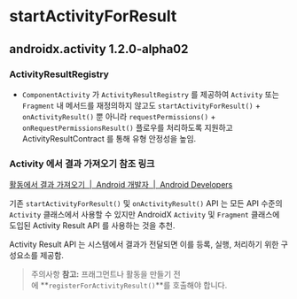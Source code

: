 # startActivityForResult

## androidx.activity 1.2.0-alpha02

### ActivityResultRegistry

- `ComponentActivity` 가 `ActivityResultRegistry` 를 제공하여 `Activity` 또는 `Fragment` 내 메서드를 재정의하지 않고도 `startActivityForResult()` + `onActivityResult()` 뿐 아니라 `requestPermissions()` + `onRequestPermissionsResult()` 플로우를 처리하도록 지원하고 ActivityResultContract 를 통해 유형 안정성을 높임.

### Activity 에서 결과 가져오기 참조 링크

[활동에서 결과 가져오기  |  Android 개발자  |  Android Developers](https://developer.android.com/training/basics/intents/result?authuser=1&hl=ko)

기존 `startActivityForResult()` 및 `onActivityResult()` API 는 모든 API 수준의 `Activity` 클래스에서 사용할 수 있지만 AndroidX `Activity` 및 `Fragment` 클래스에 도입된  Activity Result API 를 사용하는 것을 추천. 

Activity Result API 는 시스템에서 결과가 전달되면 이를 등록, 실행, 처리하기 위한 구성요소를 제공함.

> 주의사항
**참고:** 프래그먼트나 활동을 만들기 전에 **`registerForActivityResult()`**를 호출해야 합니다.
>
